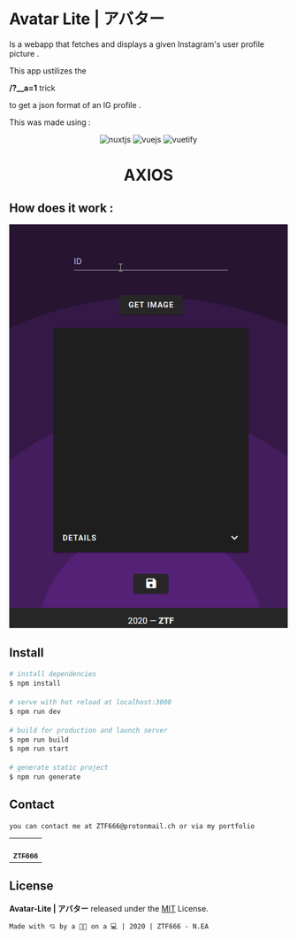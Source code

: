 # Avatar Lite | アバター

Is a webapp that fetches and displays a given Instagram's user profile picture .

This app ustilizes the

**/?\_\_a=1** trick

to get a json format of an IG profile .

This was made using :

<div align="center">
<img
              src="https://www.vectorlogo.zone/logos/nuxtjs/nuxtjs-icon.svg"
              alt="nuxtjs"
              width="40"
              height="40"
              title="Nuxtjs"
            />
            <img
              src="https://devicons.github.io/devicon/devicon.git/icons/vuejs/vuejs-original-wordmark.svg"
              alt="vuejs"
              width="40"
              height="40"
              title="Vuejs"
            />
            <img
              src="https://ztfportfolio.web.app/_nuxt/img/vuetifylogo.01d1a75.png"
              alt="vuetify"
              width="40"
              height="40"
              title="Vuetify"
            />
<h1>AXIOS</h1>

</div>

## How does it work :

<div align="center">
<img src="/static/avatar-lite.gif" >
</div>

## Install

```bash
# install dependencies
$ npm install

# serve with hot reload at localhost:3000
$ npm run dev

# build for production and launch server
$ npm run build
$ npm run start

# generate static project
$ npm run generate
```

## Contact

```
you can contact me at ZTF666@protonmail.ch or via my portfolio
```

<div align="center">

<table>
  <tr>
    <td align="center"><a href="https://ztfportfolio.web.app/" target='_blank'><img src="https://avatars1.githubusercontent.com/u/32502988?v=4" width="100px;" alt=""/><br /><sub><b>ZTF666</b></sub></a></td>
  </tr>
</table>

</div>

## License

**Avatar-Lite | アバター** released under the [MIT](LICENSE) License.

```
Made with 💘 by a 👨‍💻 on a 💻 | 2020 | ZTF666 - N.EA
```
